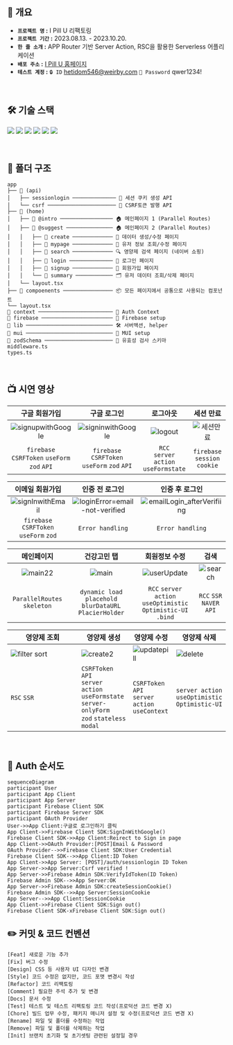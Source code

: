 
## 📌 개요


- **`프로젝트 명` :** I Pill U 리팩토링
- **`프로젝트 기간` :** 2023.08.13. - 2023.10.20.
- **`한 줄 소개` :** APP Router 기반 Server Action, RSC을 활용한 Serverless 어플리케이션
- **`배포 주소` :** [I Pill U 홈페이지](https://seb42-main-013-refactored.vercel.app/)
- **`테스트 계정` :**  `🔒 ID`  hetidom546@weirby.com `🔑 Password`  qwer1234!
  
<br/>   

## 🛠️ 기술 스택
<p>
<img src="https://img.shields.io/badge/Next.Js-000000?style=flat&logo=Git&logoColor=white">  <img src="https://img.shields.io/badge/Typescript-3178C6?style=flat&logo=Typescript&logoColor=white"> <img src="https://img.shields.io/badge/Firestore-F2AC3C?style=flat&logo=Firebase&logoColor=black"> <img src="https://img.shields.io/badge/Firebase-FFCA28?style=flat&logo=Firebase&logoColor=black"> <img src="https://img.shields.io/badge/Tailwindcss-06B6D4?style=flat&logo=Tailwindcss&logoColor=white"> <img src="https://img.shields.io/badge/Mui-007FFF?style=flat&logo=Mui&logoColor=white"> 
 
</p>

<br/>  


## 📂 폴더 구조

```
app
├── 📂 (api)
│   ├── sessionlogin ────────────── 🍪 세션 쿠키 생성 API
│   └── csrf ────────────────────── 🪪 CSRF토큰 발행 API
├── 📂 (home)
│   ├── 📃 @intro ───────────────── 🏠 메인페이지 1 (Parallel Routes)
│   ├── 📃 @suggest ─────────────── 🏠 메인페이지 2 (Parallel Routes)
│   │   ├── 📃 create ───────────── 📝 데이터 생성/수정 페이지
│   │   ├── 📃 mypage ───────────── 👤 유저 정보 조회/수정 페이지
│   │   ├── 📃 search ───────────── 🔍 영양제 검색 페이지 (네이버 쇼핑)
│   │   ├── 📃 login ────────────── 👤 로그인 페이지
│   │   ├── 📃 signup ───────────── 👤 회원가입 페이지
│   │   └── 📃 summary ──────────── 🗂️ 유저 데이터 조회/삭제 페이지
│   └── layout.tsx
├── 📂 compoenents ──────────────── 📦 모든 페이지에서 공통으로 사용되는 컴포넌트
└── layout.tsx
📂 context ──────────────────────── 🔐 Auth Context
📂 firebase ─────────────────────── 🔐 Firebase setup
📂 lib ──────────────────────────── 🛠️ 서버액션, helper
📂 mui ──────────────────────────── 🎨 MUI setup
📂 zodSchema ────────────────────── 🔏 유효성 검사 스키마
middleware.ts
types.ts
```

<br/>   


## 📺 시연 영상
|구글 회원가입|구글 로그인|로그아웃|세션 만료|
|:---:|:---:|:---:|:---:|
|![signupwithGoogle](https://github.com/JOAAAAAAAAAAA/seb42_main_013_refactored/assets/116185146/19b02cad-bf3d-4181-b847-f2c46b9f3f2c)|![signinwithGoogle](https://github.com/JOAAAAAAAAAAA/seb42_main_013_refactored/assets/116185146/8d920456-2a9d-4768-a2f9-291db16f5883)|![logout](https://github.com/JOAAAAAAAAAAA/seb42_main_013_refactored/assets/116185146/8634baae-d4b6-4bad-b205-51f52ab8278b)|![세션만료](https://github.com/JOAAAAAAAAAAA/seb42_main_013_refactored/assets/116185146/27ec9cc7-392c-4114-ba03-0defdea4d5cb)|
|<span>`firebase`</span> `CSRFToken` `useForm` `zod` `API`|<span>`firebase`</span> `CSRFToken` `useForm` `zod` `API`|<span>`RCC`</span></br>`server action`</br>`useFormstate`|<span>`firebase`</span> `session cookie`|





|이메일 회원가입|인증 전 로그인|인증 후 로그인|
|:---:|:---:|:---:|
|![signInwithEmail](https://github.com/JOAAAAAAAAAAA/seb42_main_013_refactored/assets/116185146/2ae46225-bcb5-4813-b3ee-15cd38d782a8)|![loginError=email-not-verified](https://github.com/JOAAAAAAAAAAA/seb42_main_013_refactored/assets/116185146/d5e8b8c5-202c-4708-928d-6ac080435597)|![emailLogin_afterVerifiing](https://github.com/JOAAAAAAAAAAA/seb42_main_013_refactored/assets/116185146/10d365f9-dc2c-4123-90e3-0935e3f7e518)|
|<span>`firebase`</span> `CSRFToken` `useForm` `zod`| `Error handling`|`Error handling`|

|메인페이지|건강고민 탭|회원정보 수정|검색|
|:---:|:---:|:---:|:---:|
|![main22](https://github.com/JOAAAAAAAAAAA/seb42_main_013_refactored/assets/116185146/4e806d03-beea-4537-bb5b-9c46f71df40f)|![main](https://github.com/JOAAAAAAAAAAA/seb42_main_013_refactored/assets/116185146/1b2785fa-f669-44bd-ae9c-06f0cff16c9c)|![userUpdate](https://github.com/JOAAAAAAAAAAA/seb42_main_013_refactored/assets/116185146/74315374-de00-404d-a671-78da6a1607cc)|![search](https://github.com/JOAAAAAAAAAAA/seb42_main_013_refactored/assets/116185146/5c56cff9-e059-4567-ab4b-6a75565513d8)|
|<span>`ParallelRoutes` `skeleton`</span>|<span>`dynamic load` `placehold` `blurDataURL` `PlacierHolder`</span>|<span>`RCC` `server action` `useOptimistic`</br>`Optimistic-UI` `.bind`</span>|<span>`RCC` `SSR`</br>`NAVER API`</span>|



|영양제 조회|영양제 생성|영양제 수정|영양제 삭제|
|---|---|---|---|
|![filter sort](https://github.com/JOAAAAAAAAAAA/seb42_main_013_refactored/assets/116185146/77b84f9e-fd39-4a6b-ac77-d821000c2d92)|![create2](https://github.com/JOAAAAAAAAAAA/seb42_main_013_refactored/assets/116185146/f499402b-069d-4330-9f9c-d71801d671a9)|![updatepill](https://github.com/JOAAAAAAAAAAA/seb42_main_013_refactored/assets/116185146/eceb9420-afa5-4d9b-9e09-49438efcbe4c)|![delete](https://github.com/JOAAAAAAAAAAA/seb42_main_013_refactored/assets/116185146/d71b8180-95e0-4b89-b93b-3e9f3a88e4a1)|
|`RSC` `SSR`<img width=1300 style="opacity:0"/>|`CSRFToken API`</br>`server action`</br>`useFormstate`</br>`server-onlyForm`</br>`zod` `stateless modal`|`CSRFToken API`</br>`server action`</br>`useContext`|`server action`</br>`useOptimistic`</br>`Optimistic-UI`|


<br/>


## 🔐 Auth 순서도
```mermaid
sequenceDiagram
participant User
participant App Client
participant App Server
participant Firebase Client SDK
participant Firebase Server SDK
participant OAuth Provider
User->>App Client:구글로 로그인하기 클릭
App Client->>Firebase Client SDK:SignInWithGoogle()
Firebase Client SDK->>App Client:Reirect to Sign in page
App Client->>OAuth Provider:[POST]Email & Password
OAuth Provider-->>Firebase Client SDK:User Credential
Firebase Client SDK-->>App Client:ID Token
App Client->>App Server: [POST]/auth/sessionlogin ID Token
App Server->>App Server:Csrf verified !
App Server->>Firebase Admin SDK:VerifyIdToken(ID Token)
Firebase Admin SDK-->>App Server:OK
App Server->>Firebase Admin SDK:createSessionCookie()
Firebase Admin SDK-->>App Server:SessionCookie
App Server-->>App Client:SessionCookie
App Client->>Firebase Client SDK:Sign out()
Firebase Client SDK-xFirebase Client SDK:Sign out()
```

## :pencil2: 커밋 & 코드 컨벤션
```
[Feat] 새로운 기능 추가 
[Fix] 버그 수정 
[Design] CSS 등 사용자 UI 디자인 변경 
[Style] 코드 수정은 없지만, 코드 포맷 변경시 작성 
[Refactor] 코드 리팩토링 
[Comment] 필요한 주석 추가 및 변경 
[Docs] 문서 수정 
[Test] 테스트 및 테스트 리팩토링 코드 작성(프로덕션 코드 변경 X) 
[Chore] 빌드 업무 수정, 패키지 매니저 설정 및 수정(프로덕션 코드 변경 X) 
[Rename] 파일 및 폴더를 수정하는 작업 
[Remove] 파일 및 폴더를 삭제하는 작업 
[Init] 브랜치 초기화 및 초기셋팅 관련된 설정일 경우
```

